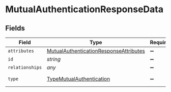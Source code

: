 # MutualAuthenticationResponseData


## Fields

| Field                                                                                                   | Type                                                                                                    | Required                                                                                                | Description                                                                                             | Example                                                                                                 |
| ------------------------------------------------------------------------------------------------------- | ------------------------------------------------------------------------------------------------------- | ------------------------------------------------------------------------------------------------------- | ------------------------------------------------------------------------------------------------------- | ------------------------------------------------------------------------------------------------------- |
| `attributes`                                                                                            | [MutualAuthenticationResponseAttributes](../../models/shared/mutualauthenticationresponseattributes.md) | :heavy_minus_sign:                                                                                      | N/A                                                                                                     |                                                                                                         |
| `id`                                                                                                    | *string*                                                                                                | :heavy_minus_sign:                                                                                      | N/A                                                                                                     | SEAwSOsP7dEpTgGZdP7ZFw                                                                                  |
| `relationships`                                                                                         | *any*                                                                                                   | :heavy_minus_sign:                                                                                      | N/A                                                                                                     |                                                                                                         |
| `type`                                                                                                  | [TypeMutualAuthentication](../../models/shared/typemutualauthentication.md)                             | :heavy_minus_sign:                                                                                      | Resource type                                                                                           |                                                                                                         |